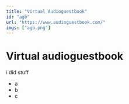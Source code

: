 ```yaml
---
title: "Virtual Audioguestbook"
id: "agb"
url: "https://www.audioguestbook.com/"
imgs: ["agb.png"]
---
```


# Virtual audioguestbook

i did stuff

- a
- b
- c
